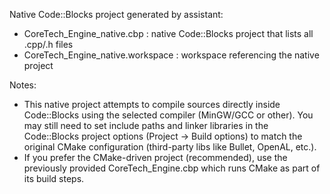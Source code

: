 Native Code::Blocks project generated by assistant:

- CoreTech_Engine_native.cbp : native Code::Blocks project that lists all .cpp/.h files
- CoreTech_Engine_native.workspace : workspace referencing the native project

Notes:
- This native project attempts to compile sources directly inside Code::Blocks using the
  selected compiler (MinGW/GCC or other). You may still need to set include paths and
  linker libraries in the Code::Blocks project options (Project -> Build options) to match
  the original CMake configuration (third-party libs like Bullet, OpenAL, etc.).
- If you prefer the CMake-driven project (recommended), use the previously provided
  CoreTech_Engine.cbp which runs CMake as part of its build steps.
